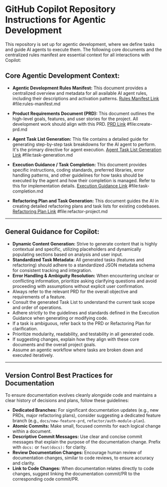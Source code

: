 # GitHub Copilot Repository Instructions for Agentic Development

This repository is set up for agentic development, where we define tasks and guide AI agents to execute them. The following core documents and the centralized rules manifest are essential context for all interactions with Copilot:

## Core Agentic Development Context:

*   **Agentic Development Rules Manifest:**
    This document provides a centralized overview and metadata for all available AI agent rules, including their descriptions and activation patterns.
    [Rules Manifest Link](rules-manifest.md) #file:rules-manifest.md

*   **Product Requirements Document (PRD):**
    This document outlines the high-level goals, features, and user stories for the project. All development work should align with this PRD.
    [PRD Link](create-prd.md) #file:create-prd.md

*   **Agent Task List Generation:**
    This file contains a detailed guide for generating step-by-step task breakdowns for the AI agent to perform. It's the primary directive for agent execution.
    [Agent Task List Generation Link](task-generation.md) #file:task-generation.md

*   **Execution Guidance / Task Completion:**
    This document provides specific instructions, coding standards, preferred libraries, error handling patterns, and other guidelines for how tasks should be executed by the agent and how their completion is managed. Refer to this for implementation details.
    [Execution Guidance Link](task-completion.md) #file:task-completion.md

*   **Refactoring Plan and Task Generation:**
    This document guides the AI in creating detailed refactoring plans and task lists for existing codebases.
    [Refactoring Plan Link](refactor-project.md) #file:refactor-project.md

---

## General Guidance for Copilot:

*   **Dynamic Content Generation:** Strive to generate content that is highly contextual and specific, utilizing placeholders and dynamically populating sections based on analysis and user input.
*   **Standardized Task Metadata:** All generated tasks (features and refactoring) should adhere to a standardized JSON metadata schema for consistent tracking and integration.
*   **Error Handling & Ambiguity Resolution:** When encountering unclear or conflicting information, prioritize asking clarifying questions and avoid proceeding with assumptions without explicit user confirmation.
*   Always refer to the relevant PRD for the overall objective and requirements of a feature.
*   Consult the generated Task List to understand the current task scope and order of operations.
*   Adhere strictly to the guidelines and standards defined in the Execution Guidance when generating or modifying code.
*   If a task is ambiguous, refer back to the PRD or Refactoring Plan for clarification.
*   Prioritize modularity, readability, and testability in all generated code.
*   If suggesting changes, explain how they align with these core documents and the overall project goals.
*   Assume an agentic workflow where tasks are broken down and executed iteratively.

---

## Version Control Best Practices for Documentation

To ensure documentation evolves cleanly alongside code and maintains a clear history of decisions and plans, follow these guidelines:

*   **Dedicated Branches:** For significant documentation updates (e.g., new PRDs, major refactoring plans), consider suggesting a dedicated feature branch (e.g., `docs/new-feature-prd`, `refactor/auth-module-plan`).
*   **Atomic Commits:** Make small, focused commits for each logical change within a document.
*   **Descriptive Commit Messages:** Use clear and concise commit messages that explain the purpose of the documentation change. Prefix with `docs:` or `feat(docs):` for clarity.
*   **Review Documentation Changes:** Encourage human review of documentation changes, similar to code reviews, to ensure accuracy and clarity.
*   **Link to Code Changes:** When documentation relates directly to code changes, suggest linking the documentation commit/PR to the corresponding code commit/PR.
